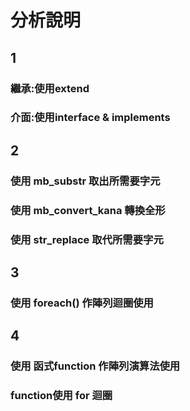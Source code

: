 # 分析說明

## 1
### 繼承:使用extend
### 介面:使用interface & implements

## 2
### 使用 mb_substr 取出所需要字元
### 使用 mb_convert_kana 轉換全形
### 使用 str_replace 取代所需要字元

## 3
### 使用 foreach() 作陣列迴圈使用

## 4
### 使用 函式function  作陣列演算法使用
### function使用 for 迴圈